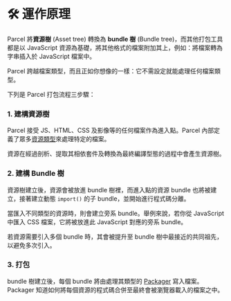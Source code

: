 # 🛠 運作原理

Parcel 將**資源樹** (Asset tree) 轉換為 **bundle 樹** (Bundle tree)，而其他打包工具都是以 JavaScript 資源為基礎，將其他格式的檔案附加其上，例如：將檔案轉為字串插入於 JavaScript 檔案中。

Parcel 跨越檔案類型，而且正如你想像的一樣：它不需設定就能處理任何檔案類型。

下列是 Parcel 打包流程三步驟：

### 1. 建構資源樹

Parcel 接受 JS、HTML、CSS 及影像等的任何檔案作為進入點。Parcel 內部定義了眾多[資源類型](asset_types.html)來處理特定的檔案。

資源在經過剖析、提取其相依套件及轉換為最終編譯型態的過程中會產生資源樹。

### 2. 建構 Bundle 樹

資源樹建立後，資源會被放進 bundle 樹裡，而進入點的資源 bundle 也將被建立，接著建立動態 `import()` 的子 bundle，並開始進行程式碼分離。

當匯入不同類型的資源時，則會建立旁系 bundle。舉例來說，若你從 JavaScript 中匯入 CSS 檔案，它將被放進此 JavaScript 對應的旁系 bundle。

若資源需要引入多個 bundle 時，其會被提升至 bundle 樹中最接近的共同祖先，以避免多次引入。

### 3. 打包

bundle 樹建立後，每個 bundle 將由處理其類型的 [Packager](packagers.html) 寫入檔案。Packager 知道如何將每個資源的程式碼合併至最終會被瀏覽器載入的檔案之中。
